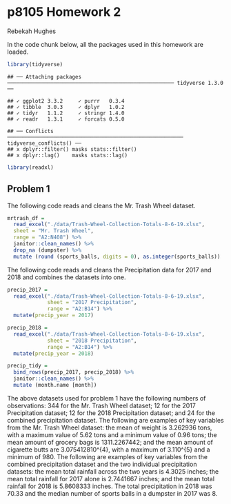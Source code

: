 p8105 Homework 2
================
Rebekah Hughes

In the code chunk below, all the packages used in this homework are
loaded.

``` r
library(tidyverse)
```

    ## ── Attaching packages ────────────────────────────────────────────────────── tidyverse 1.3.0 ──

    ## ✓ ggplot2 3.3.2     ✓ purrr   0.3.4
    ## ✓ tibble  3.0.3     ✓ dplyr   1.0.2
    ## ✓ tidyr   1.1.2     ✓ stringr 1.4.0
    ## ✓ readr   1.3.1     ✓ forcats 0.5.0

    ## ── Conflicts ───────────────────────────────────────────────────────── tidyverse_conflicts() ──
    ## x dplyr::filter() masks stats::filter()
    ## x dplyr::lag()    masks stats::lag()

``` r
library(readxl)
```

## Problem 1

The following code reads and cleans the Mr. Trash Wheel dataset.

``` r
mrtrash_df = 
  read_excel("./data/Trash-Wheel-Collection-Totals-8-6-19.xlsx", 
  sheet = "Mr. Trash Wheel",
  range = "A2:N408") %>%
  janitor::clean_names() %>%
  drop_na (dumpster) %>% 
  mutate (round (sports_balls, digits = 0), as.integer(sports_balls))
```

The following code reads and cleans the Precipitation data for 2017 and
2018 and combines the datasets into one.

``` r
precip_2017 =
  read_excel("./data/Trash-Wheel-Collection-Totals-8-6-19.xlsx",
             sheet = "2017 Precipitation",
             range = "A2:B14") %>% 
  mutate(precip_year = 2017)

precip_2018 =
  read_excel("./data/Trash-Wheel-Collection-Totals-8-6-19.xlsx",
             sheet = "2018 Precipitation",
             range = "A2:B14") %>% 
  mutate(precip_year = 2018)

precip_tidy =
  bind_rows(precip_2017, precip_2018) %>% 
  janitor::clean_names() %>% 
  mutate (month.name [month])
```

The above datasets used for problem 1 have the following numbers of
observations: 344 for the Mr. Trash Wheel dataset; 12 for the 2017
Precipitation dataset; 12 for the 2018 Precipitation dataset; and 24 for
the combined precipitation dataset. The following are examples of key
variables from the Mr. Trash Wheel dataset: the mean of weight is
3.262936 tons, with a maximum value of 5.62 tons and a minimum value of
0.96 tons; the mean amount of grocery bags is 1311.2267442; and the mean
amount of cigarette butts are 3.075412810^{4}, with a maximum of
3.110^{5} and a minimum of 980. The following are examples of key
variables from the combined precipitation dataset and the two individual
precipitation datasets: the mean total rainfall across the two years is
4.3025 inches; the mean total rainfall for 2017 alone is 2.7441667
inches; and the mean total rainfall for 2018 is 5.8608333 inches. The
total precipitation in 2018 was 70.33 and the median number of sports
balls in a dumpster in 2017 was 8.

